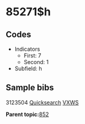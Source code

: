 # 85271$h

## Codes

-   Indicators
    -   First: 7
    -   Second: 1
-   Subfield: h

## Sample bibs

3123504 [Quicksearch](https://search.library.yale.edu/catalog/3123504) [VXWS](http://prodorbis.library.yale.edu:7014/vxws/GetHoldingsService?bibId=3123504)

**Parent topic:**[852](../../tags/852/852.md)

